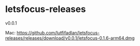 # letsfocus-releases

v0.0.1

Mac: https://github.com/lutfifadlan/letsfocus-releases/releases/download/v0.0.1/letsfocus-0.1.6-arm64.dmg
